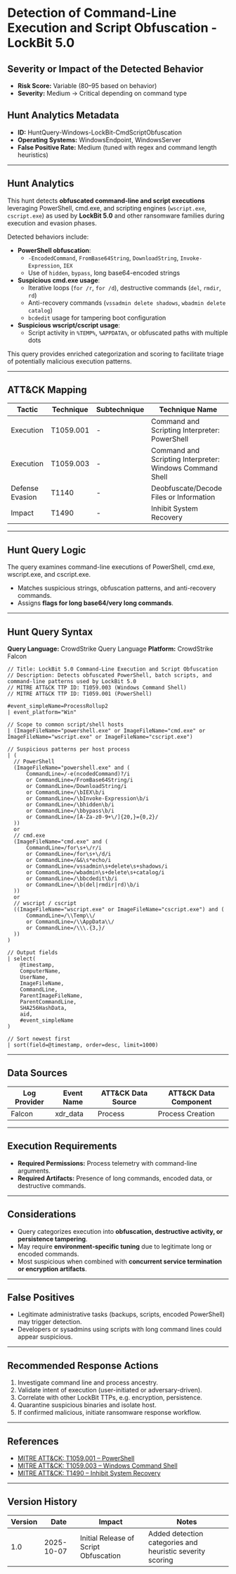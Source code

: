 # Detection of Command-Line Execution and Script Obfuscation - LockBit 5.0

## Severity or Impact of the Detected Behavior
- **Risk Score:** Variable (80–95 based on behavior)  
- **Severity:** Medium -> Critical depending on command type  

## Hunt Analytics Metadata
- **ID:** HuntQuery-Windows-LockBit-CmdScriptObfuscation  
- **Operating Systems:** WindowsEndpoint, WindowsServer  
- **False Positive Rate:** Medium (tuned with regex and command length heuristics)  

---

## Hunt Analytics

This hunt detects **obfuscated command-line and script executions** leveraging PowerShell, cmd.exe, and scripting engines (`wscript.exe`, `cscript.exe`) as used by **LockBit 5.0** and other ransomware families during execution and evasion phases.  

Detected behaviors include:  
- **PowerShell obfuscation**:  
  - `-EncodedCommand`, `FromBase64String`, `DownloadString`, `Invoke-Expression`, `IEX`  
  - Use of `hidden`, `bypass`, long base64-encoded strings  
- **Suspicious cmd.exe usage**:  
  - Iterative loops (`for /r`, `for /d`), destructive commands (`del`, `rmdir`, `rd`)  
  - Anti-recovery commands (`vssadmin delete shadows`, `wbadmin delete catalog`)  
  - `bcdedit` usage for tampering boot configuration  
- **Suspicious wscript/cscript usage**:  
  - Script activity in `%TEMP%`, `%APPDATA%`, or obfuscated paths with multiple dots   

This query provides enriched categorization and scoring to facilitate triage of potentially malicious execution patterns.  

---

## ATT&CK Mapping

| Tactic            | Technique   | Subtechnique | Technique Name                                           |
|-------------------|-------------|--------------|----------------------------------------------------------|
| Execution         | T1059.001   | -            | Command and Scripting Interpreter: PowerShell            |
| Execution         | T1059.003   | -            | Command and Scripting Interpreter: Windows Command Shell |
| Defense Evasion   | T1140       | -            | Deobfuscate/Decode Files or Information                  |
| Impact            | T1490       | -            | Inhibit System Recovery                                  |

---

## Hunt Query Logic

The query examines command-line executions of PowerShell, cmd.exe, wscript.exe, and cscript.exe.  
- Matches suspicious strings, obfuscation patterns, and anti-recovery commands.  
- Assigns **flags for long base64/very long commands**.  

---

## Hunt Query Syntax

**Query Language:** CrowdStrike Query Language 
**Platform:** CrowdStrike Falcon 

```fql
// Title: LockBit 5.0 Command-Line Execution and Script Obfuscation 
// Description: Detects obfuscated PowerShell, batch scripts, and command-line patterns used by LockBit 5.0 
// MITRE ATT&CK TTP ID: T1059.003 (Windows Command Shell) 
// MITRE ATT&CK TTP ID: T1059.001 (PowerShell) 

#event_simpleName=ProcessRollup2
| event_platform="Win"

// Scope to common script/shell hosts
| (ImageFileName="powershell.exe" or ImageFileName="cmd.exe" or ImageFileName="wscript.exe" or ImageFileName="cscript.exe")

// Suspicious patterns per host process
| (
  // PowerShell
  (ImageFileName="powershell.exe" and (
      CommandLine=/-e(ncodedCommand)?/i
      or CommandLine=/FromBase64String/i
      or CommandLine=/DownloadString/i
      or CommandLine=/\bIEX\b/i
      or CommandLine=/\bInvoke-Expression\b/i
      or CommandLine=/\bhidden\b/i
      or CommandLine=/\bbypass\b/i
      or CommandLine=/[A-Za-z0-9+\/]{20,}={0,2}/
  ))
  or
  // cmd.exe
  (ImageFileName="cmd.exe" and (
      CommandLine=/for\s+\/r/i
      or CommandLine=/for\s+\/d/i
      or CommandLine=/&&\s*echo/i
      or CommandLine=/vssadmin\s+delete\s+shadows/i
      or CommandLine=/wbadmin\s+delete\s+catalog/i
      or CommandLine=/\bbcdedit\b/i
      or CommandLine=/\b(del|rmdir|rd)\b/i
  ))
  or
  // wscript / cscript
  ((ImageFileName="wscript.exe" or ImageFileName="cscript.exe") and (
      CommandLine=/\\Temp\\/
      or CommandLine=/\\AppData\\/
      or CommandLine=/\\\.{3,}/
  ))
)

// Output fields
| select(
    @timestamp,
    ComputerName,
    UserName,
    ImageFileName,
    CommandLine,
    ParentImageFileName,
    ParentCommandLine,
    SHA256HashData,
    aid,
    #event_simpleName
)

// Sort newest first
| sort(field=@timestamp, order=desc, limit=1000)
```

---

## Data Sources

| Log Provider   | Event Name | ATT&CK Data Source | ATT&CK Data Component |
|----------------|------------|--------------------|-----------------------|
| Falcon         | xdr_data   | Process            | Process Creation      |

---

## Execution Requirements  
- **Required Permissions:** Process telemetry with command-line arguments.  
- **Required Artifacts:** Presence of long commands, encoded data, or destructive commands.  

---

## Considerations  
- Query categorizes execution into **obfuscation, destructive activity, or persistence tampering**.  
- May require **environment-specific tuning** due to legitimate long or encoded commands.  
- Most suspicious when combined with **concurrent service termination or encryption artifacts**.  

---

## False Positives  
- Legitimate administrative tasks (backups, scripts, encoded PowerShell) may trigger detection.  
- Developers or sysadmins using scripts with long command lines could appear suspicious.  

---

## Recommended Response Actions  
1. Investigate command line and process ancestry.  
2. Validate intent of execution (user-initiated or adversary-driven).  
3. Correlate with other LockBit TTPs, e.g. encryption, persistence.  
4. Quarantine suspicious binaries and isolate host.  
5. If confirmed malicious, initiate ransomware response workflow.  

---

## References  
- [MITRE ATT&CK: T1059.001 – PowerShell](https://attack.mitre.org/techniques/T1059/001/)  
- [MITRE ATT&CK: T1059.003 – Windows Command Shell](https://attack.mitre.org/techniques/T1059/003/)  
- [MITRE ATT&CK: T1490 – Inhibit System Recovery](https://attack.mitre.org/techniques/T1490/)  

---

## Version History  

| Version | Date       | Impact                                   | Notes                                                   |
|---------|------------|------------------------------------------|---------------------------------------------------------|
| 1.0     | 2025-10-07 | Initial Release of Script Obfuscation    | Added detection categories and heuristic severity scoring |
